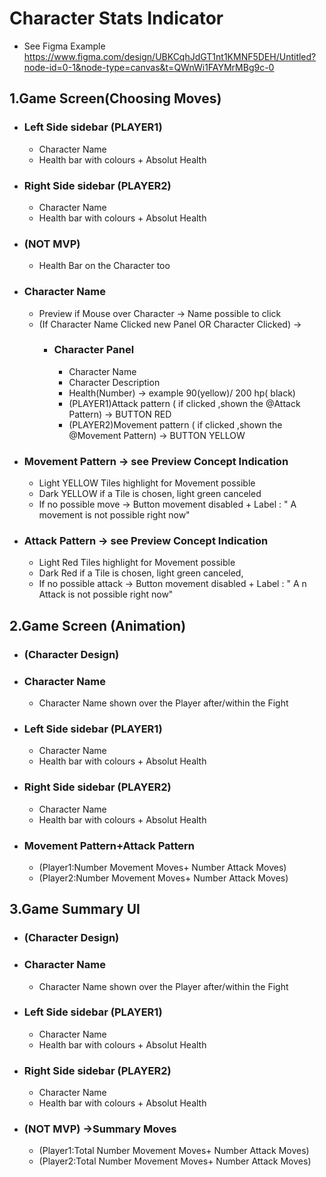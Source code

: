# Character Stats Indicator 

* See Figma Example https://www.figma.com/design/UBKCqhJdGT1nt1KMNF5DEH/Untitled?node-id=0-1&node-type=canvas&t=QWnWi1FAYMrMBg9c-0
## 1.Game Screen(Choosing Moves)

* ### Left Side sidebar (PLAYER1)
    * Character Name
    * Health bar with colours + Absolut Health

* ### Right Side sidebar (PLAYER2)
    * Character Name
    * Health bar with colours + Absolut Health

* ### (NOT MVP) 
   * Health Bar on the Character too
* ### Character Name
   * Preview if Mouse over Character -> Name possible to click
   * (If Character Name Clicked new Panel OR Character Clicked) ->
      * ### Character Panel 
          * Character Name
          * Character Description
          * Health(Number) -> example 90(yellow)/ 200 hp( black)
          * (PLAYER1)Attack pattern ( if clicked ,shown the @Attack Pattern) -> BUTTON RED
          * (PLAYER2)Movement pattern ( if clicked ,shown the @Movement Pattern) -> BUTTON YELLOW
    
* ### Movement Pattern -> see Preview Concept Indication
   * Light YELLOW Tiles highlight for Movement possible 
   * Dark YELLOW if a Tile is chosen, light green canceled
   * If no possible move -> Button movement disabled + Label : " A movement is not possible right now"

* ### Attack Pattern -> see Preview Concept Indication
    * Light Red Tiles highlight for Movement possible
    * Dark Red if a Tile is chosen, light green canceled,
    * If no possible attack -> Button movement disabled + Label : " A n Attack is not possible right now"


## 2.Game Screen (Animation)

* ### (Character Design)
  
* ### Character Name
    * Character Name shown over the Player after/within the Fight

* ### Left Side sidebar (PLAYER1)
    * Character Name
    * Health bar with colours + Absolut Health

* ### Right Side sidebar (PLAYER2)
    * Character Name
    * Health bar with colours + Absolut Health


* ### Movement Pattern+Attack Pattern
    * (Player1:Number Movement Moves+ Number Attack Moves)
    * (Player2:Number Movement Moves+ Number Attack Moves)


## 3.Game Summary UI 

* ### (Character Design)
* ### Character Name
    * Character Name shown over the Player after/within the Fight
* ### Left Side sidebar (PLAYER1)
    * Character Name
    * Health bar with colours + Absolut Health

* ### Right Side sidebar (PLAYER2)
    * Character Name
    * Health bar with colours + Absolut Health

* ### (NOT MVP) ->Summary Moves
    * (Player1:Total Number Movement Moves+ Number Attack Moves)
    * (Player2:Total Number Movement Moves+ Number Attack Moves)